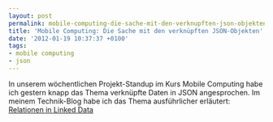 ```yaml
---
layout: post
permalink: mobile-computing-die-sache-mit-den-verknupften-json-objekten
title: 'Mobile Computing: Die Sache mit den verknüpften JSON-Objekten'
date: '2012-01-19 10:37:37 +0100'
tags:
- mobile computing
- json
---
```

<p>In unserem wöchentlichen Projekt-Standup im Kurs Mobile Computing habe ich gestern knapp das Thema verknüpfte Daten in JSON angesprochen. Im meinem Technik-Blog habe ich das Thema ausführlicher erläutert: <a href="http://coderbyheart.de/blog/relationen-in-linked-data">Relationen in Linked Data</a></p>

